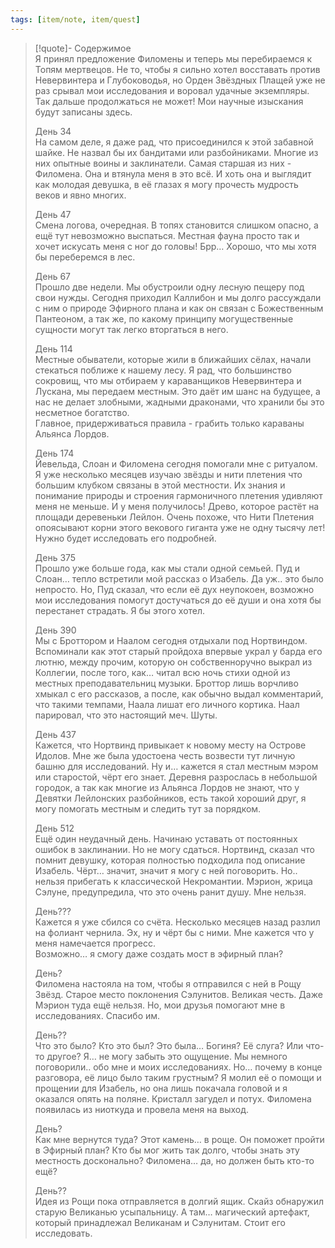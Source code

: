 ```yaml
---
tags: [item/note, item/quest]
---
```


> [!quote]- Содержимое  
> Я принял предложение Филомены и теперь мы перебираемся к Топям мертвецов. Не то, чтобы я сильно хотел восставать против Невервинтера и Глубоководья, но Орден Звёздных Плащей уже не раз срывал мои исследования и воровал удачные экземпляры. Так дальше продолжаться не может! Мои научные изыскания будут записаны здесь.
>
> День 34  
> На самом деле, я даже рад, что присоединился к этой забавной шайке. Не назвал бы их бандитами или разбойниками. Многие из них опытные воины и заклинатели. Самая старшая из них - Филомена. Она и втянула меня в это всё. И хоть она и выглядит как молодая девушка, в её глазах я могу прочесть мудрость веков и явно многих.
>
> День 47  
> Смена логова, очередная. В топях становится слишком опасно, а ещё тут невозможно выспаться. Местная фауна просто так и хочет искусать меня с ног до головы! Брр… Хорошо, что мы хотя бы переберемся в лес.
>
> День 67  
> Прошло две недели. Мы обустроили одну лесную пещеру под свои нужды. Сегодня приходил Каллибон и мы долго рассуждали с ним о природе Эфирного плана и как он связан с Божественным Пантеоном, а так же, по какому принципу могущественные сущности могут так легко вторгаться в него.
>
> День 114  
> Местные обыватели, которые жили в ближайших сёлах, начали стекаться поближе к нашему лесу. Я рад, что большинство сокровищ, что мы отбираем у караванщиков Невервинтера и Лускана, мы передаем местным. Это даёт им шанс на будущее, а нас не делает злобными, жадными драконами, что хранили бы это несметное богатство.  
> Главное, придерживаться правила - грабить только караваны Альянса Лордов.
>
> День 174  
> Йевельда, Слоан и Филомена сегодня помогали мне с ритуалом. Я уже несколько месяцев изучаю звёзды и нити плетения что большим клубком связаны в этой местности. Их знания и понимание природы и строения гармоничного плетения удивляют меня не меньше. И у меня получилось! Древо, которое растёт на площади деревеньки Лейлон. Очень похоже, что Нити Плетения опоясывают корни этого векового гиганта уже не одну тысячу лет! Нужно будет исследовать его подробней.
>
> День 375  
> Прошло уже больше года, как мы стали одной семьей. Пуд и Слоан… тепло встретили мой рассказ о Изабель. Да уж.. это было непросто. Но, Пуд сказал, что если её дух неупокоен, возможно мои исследования помогут достучаться до её души и она хотя бы перестанет страдать. Я бы этого хотел.
>
> День 390  
> Мы с Броттором и Наалом сегодня отдыхали под Нортвиндом. Вспоминали как этот старый пройдоха впервые украл у барда его лютню, между прочим, которую он собственноручно выкрал из Коллегии, после того, как… читал всю ночь стихи одной из местных преподавательниц музыки. Броттор лишь ворчливо хмыкал с его рассказов, а после, как обычно выдал комментарий, что такими темпами, Наала лишат его личного кортика. Наал парировал, что это настоящий меч. Шуты.
>
> День 437  
> Кажется, что Нортвинд привыкает к новому месту на Острове Идолов. Мне же была удостоена честь возвести тут личную башню для исследований. Ну и… кажется я стал местным мэром или старостой, чёрт его знает. Деревня разрослась в небольшой городок, а так как многие из Альянса Лордов не знают, что у Девятки Лейлонских разбойников, есть такой хороший друг, я могу помогать местным и следить тут за порядком.
>
> День 512  
> Ещё один неудачный день. Начинаю уставать от постоянных ошибок в заклинании. Но не могу сдаться. Нортвинд, сказал что помнит девушку, которая полностью подходила под описание Изабель. Чёрт… значит, значит я могу с ней поговорить. Но.. нельзя прибегать к классической Некромантии. Мэрион, жрица Сэлуне, предупредила, что это очень ранит душу. Мне нельзя.
>
> День???  
> Кажется я уже сбился со счёта. Несколько месяцев назад разлил на фолиант чернила. Эх, ну и чёрт бы с ними. Мне кажется что у меня намечается прогресс.  
> Возможно… я смогу даже создать мост в эфирный план?
>
> День?  
> Филомена настояла на том, чтобы я отправился с ней в Рощу Звёзд. Старое место поклонения Сэлунитов. Великая честь. Даже Мэрион туда ещё нельзя. Но, мои друзья помогают мне в исследованиях. Спасибо им.
>
> День??  
> Что это было? Кто это был? Это была… Богиня? Её слуга? Или что-то другое? Я… не могу забыть это ощущение. Мы немного поговорили.. обо мне и моих исследованиях. Но… почему в конце разговора, её лицо было таким грустным? Я молил её о помощи и прощении для Изабель, но она лишь покачала головой и я оказался опять на поляне. Кристалл загудел и потух. Филомена появилась из ниоткуда и провела меня на выход.
>
> День?  
> Как мне вернутся туда? Этот камень… в роще. Он поможет пройти в Эфирный план? Кто бы мог жить так долго, чтобы знать эту местность досконально? Филомена… да, но должен быть кто-то ещё?
>
> День??  
> Идея из Рощи пока отправляется в долгий ящик. Скайз обнаружил старую Великанью усыпальницу. А там… магический артефакт, который принадлежал Великанам и Сэлунитам. Стоит его исследовать.

